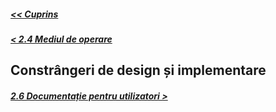 ##### [<< Cuprins](../Cuprins.md)
##### [< 2.4 Mediul de operare](2.4%20Mediul%20de%20operare.md)
## Constrângeri de design și implementare
##### [2.6 Documentație pentru utilizatori >](2.6%20Documentație%20pentru%20utilizatori.md)
